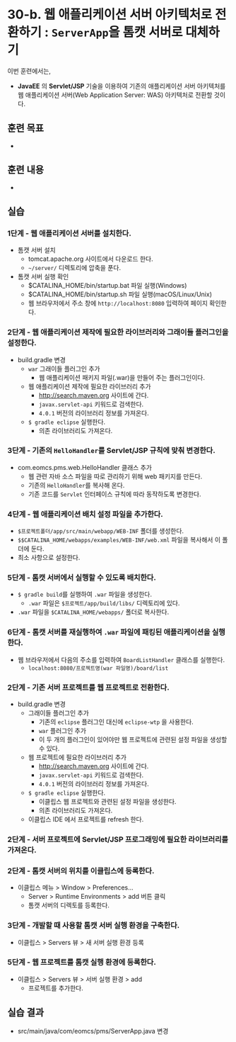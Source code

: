 # 30-b. 웹 애플리케이션 서버 아키텍처로 전환하기 : `ServerApp`을 톰캣 서버로 대체하기 

이번 훈련에서는,
- **JavaEE** 의 **Servlet/JSP** 기술을 이용하여 기존의 애플리케이션 서버 아키텍처를 웹 애플리케이션 서버(Web Application Server: WAS) 아키텍처로 전환할 것이다.  

## 훈련 목표
-

## 훈련 내용
-

## 실습

### 1단계 - 웹 애플리케이션 서버를 설치한다.

- 톰캣 서버 설치
  - tomcat.apache.org 사이트에서 다운로드 한다.
  - `~/server/` 디렉토리에 압축을 푼다.
- 톰캣 서버 실행 확인
  - $CATALINA_HOME/bin/startup.bat 파일 실행(Windows)
  - $CATALINA_HOME/bin/startup.sh 파일 실행(macOS/Linux/Unix)
  - 웹 브라우저에서 주소 창에 `http://localhost:8080` 입력하여 페이지 확인한다.

### 2단계 - 웹 애플리케이션 제작에 필요한 라이브러리와 그래이들 플러그인을 설정한다.

- build.gradle 변경
  - `war` 그래이들 플러그인 추가
    - 웹 애플리케이션 패키지 파일(.war)을 만들어 주는 플러그인이다.
  - 웹 애플리케이션 제작에 필요한 라이브러리 추가
    - http://search.maven.org 사이트에 간다.
    - `javax.servlet-api` 키워드로 검색한다.
    - `4.0.1` 버전의 라이브러리 정보를 가져온다.
  - `$ gradle eclipse` 실행한다.
    - 의존 라이브러리도 가져온다.

### 3단계 - 기존의 `HelloHandler`를 Servlet/JSP 규칙에 맞춰 변경한다.

- com.eomcs.pms.web.HelloHandler 클래스 추가
  - 웹 관련 자바 소스 파일을 따로 관리하기 위해 web 패키지를 만든다.
  - 기존의 `HelloHandler`를 복사해 온다.
  - 기존 코드를 `Servlet` 인터페이스 규칙에 따라 동작하도록 변경한다.

### 4단계 - 웹 애플리케이션 배치 설정 파일을 추가한다.

- `$프로젝트폴더/app/src/main/webapp/WEB-INF` 폴더를 생성한다.
- `$$CATALINA_HOME/webapps/examples/WEB-INF/web.xml` 파일을 복사해서 이 폴더에 둔다.
- 최소 사항으로 설정한다. 

### 5단계 - 톰캣 서버에서 실행할 수 있도록 배치한다.

- `$ gradle build`를 실행하여 `.war` 파일을 생성한다.
  - `.war` 파일은 `$프로젝트/app/build/libs/` 디렉토리에 있다. 
- `.war` 파일을 `$CATALINA_HOME/webapps/` 폴더로 복사한다.

### 6단계 - 톰캣 서버를 재실행하여 `.war` 파일에 패킹된 애플리케이션을 실행한다.

- 웹 브라우저에서 다음의 주소를 입력하여 `BoardListHandler` 클래스를 실행한다.
  - `localhost:8080/프로젝트명(war 파일명)/board/list`


### 2단계 - 기존 서버 프로젝트를 웹 프로젝트로 전환한다.

- build.gradle 변경
  - 그래이들 플러그인 추가
    - 기존의 `eclipse` 플러그인 대신에 `eclipse-wtp` 을 사용한다.
    - `war` 플러그인 추가
    - 이 두 개의 플러그인이 있어야만 웹 프로젝트에 관련된 설정 파일을 생성할 수 있다.
  - 웹 프로젝트에 필요한 라이브러리 추가
    - http://search.maven.org 사이트에 간다.
    - `javax.servlet-api` 키워드로 검색한다.
    - `4.0.1` 버전의 라이브러리 정보를 가져온다.
  - `$ gradle eclipse` 실행한다.
    - 이클립스 웹 프로젝트와 관련된 설정 파일을 생성한다.
    - 의존 라이브러리도 가져온다.
  - 이클립스 IDE 에서 프로젝트를 refresh 한다.

### 2단계 - 서버 프로젝트에 Servlet/JSP 프로그래밍에 필요한 라이브러리를 가져온다.

### 2단계 - 톰캣 서버의 위치를 이클립스에 등록한다.

- 이클립스 메뉴 > Window >  Preferences...
  - Server > Runtime Environments > add 버튼 클릭
  - 톰캣 서버의 디렉토를 등록한다.

### 3단계 - 개발할 때 사용할 톰캣 서버 실행 환경을 구축한다.

- 이클립스 > Servers 뷰 > 새 서버 실행 환경 등록





### 5단계 - 웹 프로젝트를 톰캣 실행 환경에 등록한다.

- 이클립스 > Servers 뷰 > 서버 실행 환경 > add
  - 프로젝트를 추가한다.


## 실습 결과

- src/main/java/com/eomcs/pms/ServerApp.java 변경


